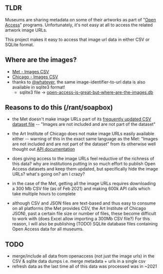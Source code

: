 ## TLDR

Museums are sharing metadata on some of their artworks as part of "[Open Access](https://en.wikipedia.org/wiki/Open_access)" programs. Unfortunately, it's not easy at all to access the related artwork image URLs.

This project makes it easy to access that image url data in either CSV or SQLite format.

## Where are the images?

- [Met - Images CSV](1.data/met-images.csv)
- [Chicago - Images CSV](1.data/chicago-images.csv)
- thanks to [@whatever](https://github.com/whatever), the same image-identifier-to-url data is also available in sqlite3 format!
  - sqlite3 file -> [open-access-is-great-but-where-are-the-images.db](2.sqlify/open-access-is-great-but-where-are-the-images.db)

## Reasons to do this (/rant/soapbox)

- the Met doesn't make image URLs part of its [frequently updated CSV dataset file](https://github.com/metmuseum/openaccess/) -- "Images are not included and are not part of the dataset"

- the Art Institute of Chicago does not make image URLs easily available either -- warning of this in the exact same language as the Met: "Images are not included and are not part of the dataset" from its otherwise well thought out [API documentation](https://github.com/art-institute-of-chicago/api-data)

- does giving access to the image URLs feel reductive of the richness of this data? why are institutions putting in so much effort to publish Open Access datasets and keep them updated, but specifically hide the image URLs? what's going on? am I crazy?

- in the case of the Met, getting all the image URLs requires downloading a 300 Mb CSV file (as of Feb 2021) and making 600k API calls which take multiple hours to complete

- although CSV and JSON files are text-based and thus easy to consume on all platforms (the Met provides CSV, the Art Institute of Chicago JSON), past a certain file size or number of files, these become difficult to work with (does Excel allow importing a 300Mb CSV file?) For this reason, I will also be publishing (TODO) SQLite database files containing Open Access data for all museums.

## TODO

- merge/include all data from openaccess (not just the image urls) in the CSV & sqlite data dumps i.e. merge metadata + urls in a single csv
- refresh data as the last time all of this data was processed was in ~2021
